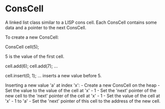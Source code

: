 # ConsCell
A linked list class similar to a LISP cons cell.
Each ConsCell contains some data and a pointer to the next ConsCell.

To create a new ConsCell:

ConsCell<int> cell(5);

5 is the value of the first cell.

cell.add(6);
cell.add(7);
...

cell.insert(0, 1);
... inserts a new value before 5.

Inserting a new value 'a' at index 'x':
	- Create a new ConsCell on the heap
	- Set the value to the value of the cell at 'x' - 1
	- Set the 'next' pointer of the new cell to the 'next' pointer of the cell at 'x' - 1
	- Set the value of the cell at 'x' - 1 to 'a'
	- Set the 'next' pointer of this cell to the address of the new cell.
